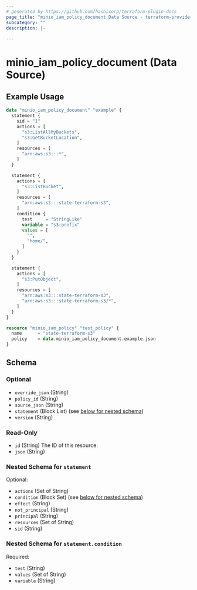 ```yaml
---
# generated by https://github.com/hashicorp/terraform-plugin-docs
page_title: "minio_iam_policy_document Data Source - terraform-provider-minio"
subcategory: ""
description: |-
  
---
```


# minio_iam_policy_document (Data Source)



## Example Usage

```terraform
data "minio_iam_policy_document" "example" {
  statement {
    sid = "1"
    actions = [
      "s3:ListAllMyBuckets",
      "s3:GetBucketLocation",
    ]
    resources = [
      "arn:aws:s3:::*",
    ]
  }

  statement {
    actions = [
      "s3:ListBucket",
    ]
    resources = [
      "arn:aws:s3:::state-terraform-s3",
    ]
    condition {
      test     = "StringLike"
      variable = "s3:prefix"
      values = [
        "",
        "home/",
      ]
    }
  }

  statement {
    actions = [
      "s3:PutObject",
    ]
    resources = [
      "arn:aws:s3:::state-terraform-s3",
      "arn:aws:s3:::state-terraform-s3/*",
    ]
  }
}

resource "minio_iam_policy" "test_policy" {
  name      = "state-terraform-s3"
  policy    = data.minio_iam_policy_document.example.json
}
```

<!-- schema generated by tfplugindocs -->
## Schema

### Optional

- `override_json` (String)
- `policy_id` (String)
- `source_json` (String)
- `statement` (Block List) (see [below for nested schema](#nestedblock--statement))
- `version` (String)

### Read-Only

- `id` (String) The ID of this resource.
- `json` (String)

<a id="nestedblock--statement"></a>
### Nested Schema for `statement`

Optional:

- `actions` (Set of String)
- `condition` (Block Set) (see [below for nested schema](#nestedblock--statement--condition))
- `effect` (String)
- `not_principal` (String)
- `principal` (String)
- `resources` (Set of String)
- `sid` (String)

<a id="nestedblock--statement--condition"></a>
### Nested Schema for `statement.condition`

Required:

- `test` (String)
- `values` (Set of String)
- `variable` (String)

